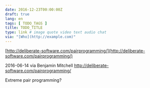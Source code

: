 ```yaml
---
date: 2016-12-23T00:00:00Z
draft: true
lang: en
tags: [ TODO_TAGS ]
title: TODO_TITLE
type: link # image quote video text audio chat
via: "[Who](http://example.com)"
---
```



[http://deliberate-software.com/pairprogramming/](http://deliberate-software.com/pairprogramming/)

2016-06-14 via Benjamin Mitchell
http://deliberate-software.com/pairprogramming/

Extreme pair programming?
